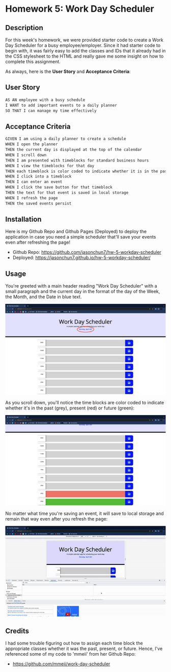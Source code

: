 # Homework 5: Work Day Scheduler

## Description 

For this week's homework, we were provided starter code to create a Work Day Scheduler for a busy employee/employer. Since it had starter code to begin with, it was fairly easy to add the classes and IDs that it already had in the CSS stylesheet to the HTML and really gave me some insight on how to complete this assignment. 

As always, here is the **User Story** and **Acceptance Criteria**:

## User Story

```md
AS AN employee with a busy schedule
I WANT to add important events to a daily planner
SO THAT I can manage my time effectively
```

## Acceptance Criteria

```md
GIVEN I am using a daily planner to create a schedule
WHEN I open the planner
THEN the current day is displayed at the top of the calendar
WHEN I scroll down
THEN I am presented with timeblocks for standard business hours
WHEN I view the timeblocks for that day
THEN each timeblock is color coded to indicate whether it is in the past, present, or future
WHEN I click into a timeblock
THEN I can enter an event
WHEN I click the save button for that timeblock
THEN the text for that event is saved in local storage
WHEN I refresh the page
THEN the saved events persist
```

## Installation

Here is my Github Repo and Github Pages (Deployed) to deploy the application in case you need a simple scheduler that'll save your events even after refreshing the page!
- Github Repo: https://github.com/jasonchun7/hw-5-workday-scheduler
- Deployed: https://jasonchun7.github.io/hw-5-workday-scheduler/

## Usage

You're greeted with a main header reading "Work Day Scheduler" with a small paragraph and the current day in the format of the day of the Week, the Month, and the Date in blue text. 

![landing page](./Assets/landingpage.png)

As you scroll down, you'll notice the time blocks are color coded to indicate whether it's in the past (grey), present (red) or future (green):

![blocks](./Assets/displayblocks.png)

No matter what time you're saving an event, it will save to local storage and remain that way even after you refresh the page:

![full demo](./Assets/fulldemo.gif)

## Credits

I had some trouble figuring out how to assign each time block the appropriate classes whether it was the past, present, or future. Hence, I've referenced some of my code to 'mmeii' from her Github Repo:
- https://github.com/mmeii/work-day-scheduler